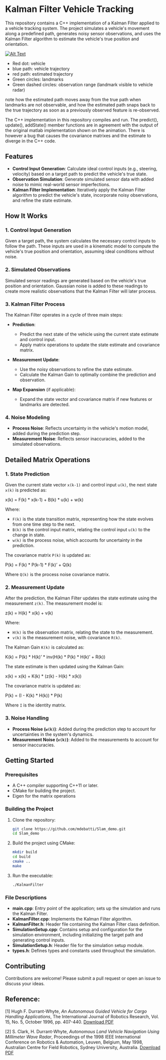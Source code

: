 # Kalman Filter Vehicle Tracking

This repository contains a C++ implementation of a Kalman Filter applied to a vehicle tracking system. The project simulates a vehicle's movement along a predefined path, generates noisy sensor observations, and uses the Kalman Filter algorithm to estimate the vehicle's true position and orientation.

[![Alt Text](https://github.com/mdebatti/Slam_demo/blob/main/video/EKF_SLAM.gif)](https://github.com/mdebatti/Slam_demo/blob/main/video/EKF_SLAM.mp4)

- Red dot: vehicle
- blue path:            vehicle trajectory
- red path:             estimated trajectory
- Green circles:        landmarks
- Green dashed circles: observation range (landmark visible to vehicle radar)

note how the estimated path moves away from the true path when landmarks are not observable, and how the estimated path snaps back to the true trajectory as soon as a previously observed feature is re-observed.

The C++ implementation in this repository compiles and run. The predict(), update(), addState() member functions are in agreement with the output of the original matlab implementation shown on the animation. There is however a bug that causes the covariance matrixes and the estimate to diverge in the C++ code.

## Features

- **Control Input Generation**: Calculate ideal control inputs (e.g., steering, velocity) based on a target path to predict the vehicle's true state.
- **Observation Simulation**: Generate simulated sensor data with added noise to mimic real-world sensor imperfections.
- **Kalman Filter Implementation**: Iteratively apply the Kalman Filter algorithm to predict the vehicle's state, incorporate noisy observations, and refine the state estimate.

## How It Works

### 1. Control Input Generation

Given a target path, the system calculates the necessary control inputs to follow the path. These inputs are used in a kinematic model to compute the vehicle's true position and orientation, assuming ideal conditions without noise.

### 2. Simulated Observations

Simulated sensor readings are generated based on the vehicle's true position and orientation. Gaussian noise is added to these readings to create more realistic observations that the Kalman Filter will later process.

### 3. Kalman Filter Process

The Kalman Filter operates in a cycle of three main steps:

- **Prediction**: 
  - Predict the next state of the vehicle using the current state estimate and control input.
  - Apply matrix operations to update the state estimate and covariance matrix.

- **Measurement Update**:
  - Use the noisy observations to refine the state estimate.
  - Calculate the Kalman Gain to optimally combine the prediction and observation.

- **Map Expansion** (if applicable):
  - Expand the state vector and covariance matrix if new features or landmarks are detected.

### 4. Noise Modeling

- **Process Noise**: Reflects uncertainty in the vehicle's motion model, added during the prediction step.
- **Measurement Noise**: Reflects sensor inaccuracies, added to the simulated observations.

## Detailed Matrix Operations

### 1. State Prediction

Given the current state vector `x(k-1)` and control input `u(k)`, the next state `x(k)` is predicted as:

x(k) = F(k) * x(k-1) + B(k) * u(k) + w(k)

Where:
- `F(k)` is the state transition matrix, representing how the state evolves from one time step to the next.
- `B(k)` is the control input matrix, relating the control input `u(k)` to the change in state.
- `w(k)` is the process noise, which accounts for uncertainty in the prediction.

The covariance matrix `P(k)` is updated as:

P(k) = F(k) * P(k-1) * F(k)’ + Q(k)

Where `Q(k)` is the process noise covariance matrix.

### 2. Measurement Update

After the prediction, the Kalman Filter updates the state estimate using the measurement `z(k)`. The measurement model is:

z(k) = H(k) * x(k) + v(k)

Where:
- `H(k)` is the observation matrix, relating the state to the measurement.
- `v(k)` is the measurement noise, with covariance `R(k)`.

The Kalman Gain `K(k)` is calculated as:

K(k) = P(k) * H(k)’ * inv(H(k) * P(k) * H(k)’ + R(k))

The state estimate is then updated using the Kalman Gain:

x(k) = x(k) + K(k) * (z(k) - H(k) * x(k))

The covariance matrix is updated as:

P(k) = (I - K(k) * H(k)) * P(k)

Where `I` is the identity matrix.

### 3. Noise Handling

- **Process Noise (`w(k)`)**: Added during the prediction step to account for uncertainties in the system's dynamics.
- **Measurement Noise (`v(k)`)**: Added to the measurements to account for sensor inaccuracies.

## Getting Started

### Prerequisites

- A C++ compiler supporting C++11 or later.
- CMake for building the project.
- Eigen for the matrix operations

### Building the Project

1. Clone the repository:

    ```bash
    git clone https://github.com/mdebatti/Slam_demo.git
    cd Slam_demo
    ```

2. Build the project using CMake:

    ```bash
    mkdir build
    cd build
    cmake ..
    make
    ```

3. Run the executable:

    ```bash
    ./KalmanFilter
    ```

### File Descriptions

- **main.cpp**: Entry point of the application; sets up the simulation and runs the Kalman Filter.
- **KalmanFilter.cpp**: Implements the Kalman Filter algorithm.
- **KalmanFilter.h**: Header file containing the Kalman Filter class definition.
- **SimulationSetup.cpp**: Contains setup and configuration for the simulation environment, including initializing the target path and generating control inputs.
- **SimulationSetup.h**: Header file for the simulation setup module.
- **types.h**: Defines types and constants used throughout the simulation.

## Contributing

Contributions are welcome! Please submit a pull request or open an issue to discuss your ideas.

## Reference:

[1] Hugh F. Durrant-Whyte, *An Autonomous Guided Vehicle for Cargo Handling Applications*, The International Journal of Robotics Research, Vol. 15, No. 5, October 1996, pp. 407-440.
[Download PDF](./docs/durrant-whyte1996.pdf)

[2] S. Clark, H. Durrant-Whyte, *Autonomous Land Vehicle Navigation Using Millimeter Wave Radar*, Proceedings of the 1998 IEEE International Conference on Robotics & Automation, Leuven, Belgium, May 1998, Australian Centre for Field Robotics, Sydney University, Australia.
[Download PDF](./docs/autonomous-land-vehicle-navigation-using-millimeter-wave-radar.pdf)
